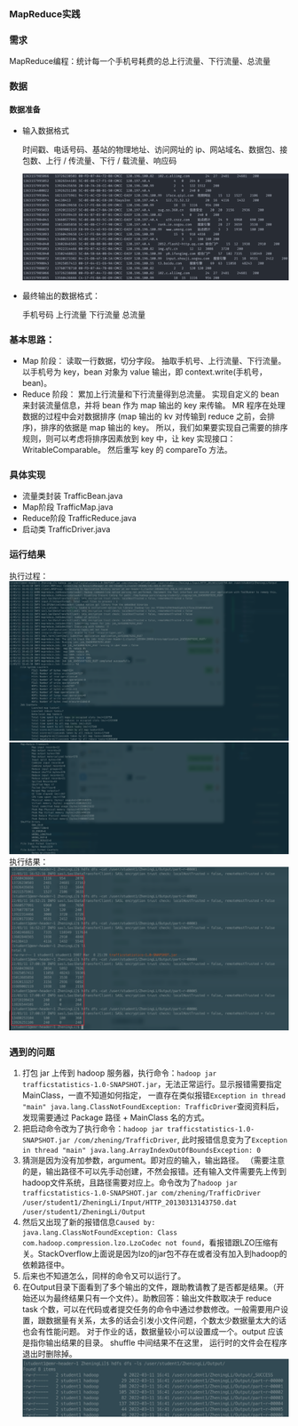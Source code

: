 ### MapReduce实践

### 需求

MapReduce编程：统计每一个手机号耗费的总上行流量、下行流量、总流量

### 数据

#### 数据准备

- 输入数据格式

    时间戳、电话号码、基站的物理地址、访问网址的 ip、网站域名、数据包、接包数、上行 / 传流量、下行 / 载流量、响应码

  ![数据准备](./docs/Snipaste_2022-03-11_22-54-12.png)

- 最终输出的数据格式：

  手机号码 上行流量 下行流量 总流量

### 基本思路：

- Map 阶段： 读取一行数据，切分字段。 抽取手机号、上行流量、下行流量。 以手机号为 key，bean 对象为 value 输出，即 context.write(手机号，bean)。 
- Reduce 阶段： 累加上行流量和下行流量得到总流量。 实现自定义的 bean 来封装流量信息，并将 bean 作为 map 输出的 key 来传输。 MR 程序在处理数据的过程中会对数据排序 (map 输出的 kv 对传输到 reduce 之前，会排序)，排序的依据是 map 输出的 key。 所以，我们如果要实现自己需要的排序规则，则可以考虑将排序因素放到 key 中，让 key 实现接口：WritableComparable。 然后重写 key 的 compareTo 方法。

### 具体实现
- 流量类封装 TrafficBean.java
- Map阶段 TrafficMap.java
- Reduce阶段 TrafficReduce.java
- 启动类 TrafficDriver.java

### 运行结果

执行过程：
![执行过程1](./docs/Snipaste_2022-03-11_16-43-15.png)
![执行过程2](./docs/Snipaste_2022-03-11_16-43-47.png)
执行结果：
![执行结果](./docs/Snipaste_2022-03-11_17-01-35.png)

### 遇到的问题

1. 打包 jar 上传到 hadoop 服务器，执行命令：```hadoop jar trafficstatistics-1.0-SNAPSHOT.jar```，无法正常运行。显示报错需要指定 MainClass，一直不知道如何指定，
一直存在类似报错```Exception in thread "main" java.lang.ClassNotFoundException: TrafficDriver```查阅资料后，发现需要通过 Package 路径 + MainClass 名的方式。
2. 把启动命令改为了执行命令：```hadoop jar trafficstatistics-1.0-SNAPSHOT.jar /com/zhening/TrafficDriver```, 此时报错信息变为了```Exception in thread "main" java.lang.ArrayIndexOutOfBoundsException: 0```
3. 猜测是因为没有加参数，argument。即对应的输入，输出路径。 （需要注意的是，输出路径不可以先手动创建，不然会报错。还有输入文件需要先上传到hadoop文件系统，且路径需要对应上。命令改为了```hadoop jar trafficstatistics-1.0-SNAPSHOT.jar com/zhening/TrafficDriver /user/student1/ZheningLi/Input/HTTP_20130313143750.dat /user/student1/ZheningLi/Output```
4. 然后又出现了新的报错信息```Caused by: java.lang.ClassNotFoundException: Class com.hadoop.compression.lzo.LzoCodec not found```，看报错跟LZO压缩有关。StackOverflow上面说是因为lzo的jar包不存在或者没有加入到hadoop的依赖路径中。 
5. 后来也不知道怎么，同样的命令又可以运行了。 
6. 在Output目录下面看到了多个输出的文件，跟助教请教了是否都是结果。（开始还以为最终结果只有一个文件）。助教回答：输出文件数取决于 reduce task 个数，可以在代码或者提交任务的命令中通过参数修改。一般需要用户设置，跟数据量有关系，太多的话会引发小文件问题，个数太少数据量太大的话也会有性能问题。
对于作业的话，数据量较小可以设置成一个。output 应该是指你输出结果的目录。 shuffle 中间结果不在这里， 运行时的文件会在程序退出时删除掉。![多目录](./docs/WechatIMG28.jpeg)